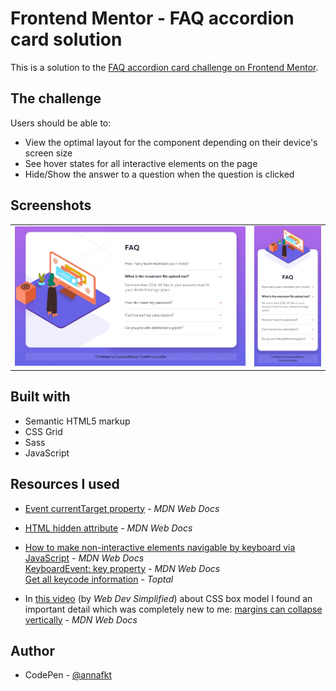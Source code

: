 # Frontend Mentor - FAQ accordion card solution

This is a solution to the [FAQ accordion card challenge on Frontend Mentor](https://www.frontendmentor.io/challenges/faq-accordion-card-XlyjD0Oam).

## The challenge

Users should be able to:

- View the optimal layout for the component depending on their device's screen size
- See hover states for all interactive elements on the page
- Hide/Show the answer to a question when the question is clicked

## Screenshots

<table>
  <tr>
    <td><img src="screenshots/screenshot-desktop.jpg" alt="Screenshot of the desktop version"></td>
    <td><img src="screenshots/screenshot-mobile.jpg" alt="Screenshot of the mobile version"></td>
  </tr>
</table>

## Built with

- Semantic HTML5 markup
- CSS Grid
- Sass
- JavaScript

## Resources I used

- [Event currentTarget property](https://developer.mozilla.org/en-US/docs/Web/API/Event/currentTarget) - *MDN Web Docs*

- [HTML hidden attribute](https://developer.mozilla.org/en-US/docs/Web/HTML/Global_attributes/hidden) - *MDN Web Docs*

- [How to make non-interactive elements navigable by keyboard via JavaScript](https://developer.mozilla.org/en-US/docs/Web/Accessibility/Keyboard-navigable_JavaScript_widgets) - *MDN Web Docs*<br>
[KeyboardEvent: key property](https://developer.mozilla.org/en-US/docs/Web/API/KeyboardEvent/key) - *MDN Web Docs*<br>
[Get all keycode information](https://www.toptal.com/developers/keycode) - *Toptal*

- In [this video](https://www.youtube.com/watch?v=rIO5326FgPE) (by *Web Dev Simplified*) about CSS box model I found an important detail which was completely new to me: [margins can collapse vertically](https://developer.mozilla.org/en-US/docs/Web/CSS/CSS_box_model/Mastering_margin_collapsing) - *MDN Web Docs*

## Author

- CodePen - [@annafkt](https://codepen.io/annafkt)